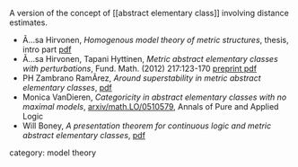 A version of the concept of [[abstract elementary class]] involving distance estimates. 

* Ã…sa Hirvonen, _Homogenous model theory of metric structures_, thesis, intro part [pdf](http://helda.helsinki.fi/bitstream/handle/10138/21263/homogene.pdf?sequence=1)
* Ã…sa Hirvonen, Tapani Hyttinen, _Metric abstract elementary classes with perturbations_, Fund. Math. (2012) 217:123-170 [preprint pdf](http://wiki.helsinki.fi/download/attachments/33885362/Preprint517.pdf?version=1&modificationDate=1306925208551)
* PH Zambrano RamÃ­rez, _Around superstability in metric abstract elementary classes_, [pdf](http://www.bdigital.unal.edu.co/6452/1/830044.2011.pdf)
* Monica VanDieren, _Categoricity in abstract elementary classes with no maximal models_, [arxiv/math.LO/0510579](http://arxiv.org/abs/math/0510579), Annals of Pure and Applied Logic
* Will Boney, _A presentation theorem for continuous logic and metric abstract elementary classes_, [pdf](http://homepages.math.uic.edu/~wboney/BoneyTdense.pdf)

category: model theory
